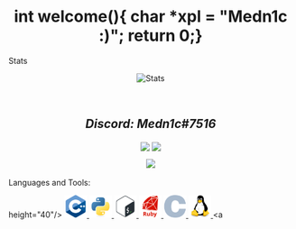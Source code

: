 <h1 align="center"> int welcome(){ char *xpl = "Medn1c :)"; return 0;}  </h1>
<p align="center">

Stats

<p align="center">
<img src="https://github-readme-stats.vercel.app/api?username=mednic&show_icons=true&theme=shades-of-purple&bg_color=1C00ff00&hide_border=true" alt="Stats"/>
</p>
<br />

<h2 align="center">
  <em>Discord: Medn1c#7516</em>
</h2>

<p align="center">
  <img align="center" src="https://img.shields.io/badge/Offensive%20Security-141321?style=flat-square&logo=Red-Hat"/>
  <img align="center" src="https://img.shields.io/badge/Developer-141321?style=flat-square&logo=homebrew"/>
</p>

<p align="center">
    <img src="https://github-readme-stats.vercel.app/api/top-langs/?username=mednic&hide=html&layout=compact&show_icons=true&theme=radical" />
</p>

Languages and Tools:

height="40"/> </a> <a href="https://www.python.org" target="_blank"> <img src="https://raw.githubusercontent.com/devicons/devicon/master/icons/cplusplus/cplusplus-original.svg" alt="python" width="40" height="40"/> </a> <a
height="40"/> </a> <a href="https://www.python.org" target="_blank"> <img src="https://raw.githubusercontent.com/devicons/devicon/master/icons/python/python-original.svg" alt="python" width="40" height="40"/> </a> <a
height="40"/> </a> <a href="https://www.python.org" target="_blank"> <img src="https://raw.githubusercontent.com/devicons/devicon/master/icons/bash/bash-original.svg" alt="bash" width="40" height="40"/> </a> <a
height="40"/> </a> <a href="https://www.python.org" target="_blank"> <img src="https://raw.githubusercontent.com/devicons/devicon/master/icons/ruby/ruby-plain-wordmark.svg" alt="ruby" width="40" height="40"/> </a> <a
height="40"/> </a> <a href="https://www.python.org" target="_blank"> <img src="https://raw.githubusercontent.com/devicons/devicon/master/icons/c/c-original.svg" alt="ruby" width="40" height="40"/> </a> <a
height="40"/> </a> <a href="https://www.python.org" target="_blank"> <img src="https://raw.githubusercontent.com/devicons/devicon/master/icons/linux/linux-original.svg" alt="ruby" width="40" height="40"/> </a> <a
